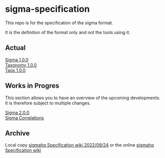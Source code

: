 # sigma-specification

This repo is for the specification of the sigma format.

It is the definition of the format only and not the tools using it.

## Actual

[Sigma 1.0.0](Sigma_1_0_0.md)  
[Taxonomy 1.0.0](Taxonomy_1_0_0.md)  
[Tags 1.0.0](Tags_1_0_0.md)

## Works in Progres

This section allows you to have an overview of the upcoming developments.  
It is therefore subject to multiple changes.

[Sigma 2.0.0](wip/Sigma_2_0_0.md)  
[Sigma Correlations](wip/Sigma_Correlations.md)

## Archive

Local copy [sigmahq Specification wiki 2022/09/24](archives/wiki.md) or the online [sigmahq Specification wiki](https://github.com/SigmaHQ/sigma/wiki/Specification)
